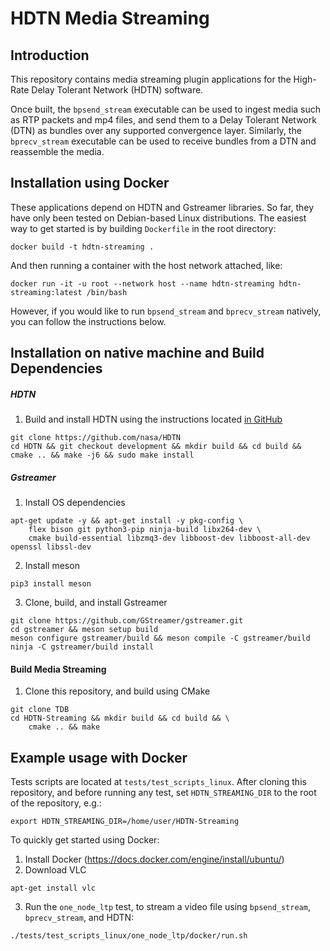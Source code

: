 # HDTN Media Streaming

## Introduction

This repository contains media streaming plugin applications for the High-Rate Delay Tolerant Network (HDTN) software. 

Once built, the `bpsend_stream` executable can be used to ingest media such as RTP packets and mp4 files, and send them to a Delay Tolerant Network (DTN) as bundles over any supported convergence layer. Similarly, the `bprecv_stream` executable can be used to receive bundles from a DTN and reassemble the media.

## Installation using Docker

These applications depend on HDTN and Gstreamer libraries. So far, they have only been tested on Debian-based Linux distributions. The easiest way to get started is by building `Dockerfile` in the root directory:

```
docker build -t hdtn-streaming .
```

And then running a container with the host network attached, like:
```
docker run -it -u root --network host --name hdtn-streaming hdtn-streaming:latest /bin/bash
```

However, if you would like to run `bpsend_stream` and `bprecv_stream` natively, you can follow the instructions below.

## Installation on native machine and Build Dependencies

##### HDTN

1. Build and install HDTN using the instructions located [in GitHub](https://gitlab.grc.nasa.gov/hdtn-v4/hdtn)

```
git clone https://github.com/nasa/HDTN
cd HDTN && git checkout development && mkdir build && cd build && cmake .. && make -j6 && sudo make install
```

##### Gstreamer

1. Install OS dependencies
```
apt-get update -y && apt-get install -y pkg-config \
    flex bison git python3-pip ninja-build libx264-dev \
    cmake build-essential libzmq3-dev libboost-dev libboost-all-dev openssl libssl-dev
```
2. Install meson
```
pip3 install meson
```
3. Clone, build, and install Gstreamer
```
git clone https://github.com/GStreamer/gstreamer.git
cd gstreamer && meson setup build
meson configure gstreamer/build && meson compile -C gstreamer/build
ninja -C gstreamer/build install
```

#### Build Media Streaming

1. Clone this repository, and build using CMake

```
git clone TDB
cd HDTN-Streaming && mkdir build && cd build && \
    cmake .. && make
```

## Example usage with Docker

Tests scripts are located at `tests/test_scripts_linux`. After cloning this repository, and before running any test, set `HDTN_STREAMING_DIR` to
the root of the repository, e.g.:
```
export HDTN_STREAMING_DIR=/home/user/HDTN-Streaming
```

To quickly get started using Docker:
1. Install Docker (https://docs.docker.com/engine/install/ubuntu/)
2. Download VLC
```
apt-get install vlc
```
3. Run the `one_node_ltp` test, to stream a video file using `bpsend_stream`, `bprecv_stream`, and HDTN:
```
./tests/test_scripts_linux/one_node_ltp/docker/run.sh
```
